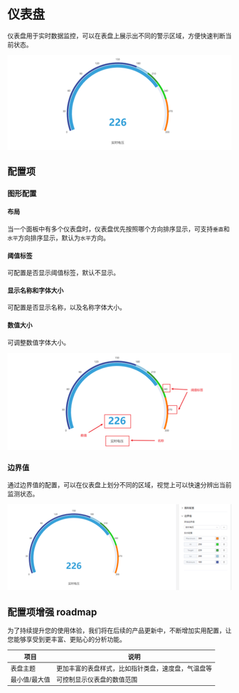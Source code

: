 # 仪表盘

仪表盘用于实时数据监控，可以在表盘上展示出不同的警示区域，方便快速判断当前状态。

![饼图示例](./images/gauge-demo.png)

## 配置项

### 图形配置

#### 布局

当一个面板中有多个仪表盘时，仪表盘优先按照哪个方向排序显示，可支持`垂直`和`水平`方向排序显示，默认为`水平`方向。

#### 阈值标签

可配置是否显示阈值标签，默认不显示。

#### 显示名称和字体大小

可配置是否显示名称，以及名称字体大小。

#### 数值大小

可调整数值字体大小。

![仪表盘阈值标签和名称](./images/gauge-items.png)

### 边界值

通过边界值的配置，可以在仪表盘上划分不同的区域，视觉上可以快速分辨出当前监测状态。

![仪表盘](./images/gauge-limit.png)

## 配置项增强 roadmap

为了持续提升您的使用体验，我们将在后续的产品更新中，不断增加实用配置，让您能够享受到更丰富、更贴心的分析功能。

| 项目       | 说明                                                         |
|------------|--------------------------------------------------------------|
| 表盘主题  | 更加丰富的表盘样式，比如指针类盘，速度盘，气温盘等               |
| 最小值/最大值  | 可控制显示仪表盘的数值范围 |
